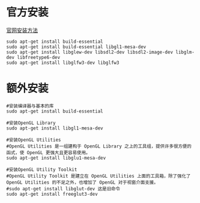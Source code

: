# 官方安装

 [官网安装方法](https://en.wikibooks.org/wiki/OpenGL_Programming/Installation/Linux)

```shell
sudo apt-get install build-essential
sudo apt-get install build-essential libgl1-mesa-dev
sudo apt-get install libglew-dev libsdl2-dev libsdl2-image-dev libglm-dev libfreetype6-dev
sudo apt-get install libglfw3-dev libglfw3
```

# 额外安装

```shell
#安装编译器与基本的库
sudo apt-get install build-essential

#安装OpenGL Library
sudo apt-get install libgl1-mesa-dev

#安装OpenGL Utilities
#OpenGL Utilities 是一组建构于 OpenGL Library 之上的工具组，提供许多很方便的函式，使 OpenGL 更强大且更容易使用。
sudo apt-get install libglu1-mesa-dev

#安装OpenGL Utility Toolkit
#OpenGL Utility Toolkit 是建立在 OpenGL Utilities 上面的工具箱，除了强化了 OpenGL Utilities 的不足之外，也增加了 OpenGL 对于视窗介面支援。
#sudo apt-get install libglut-dev 这是旧命令
sudo apt-get install freeglut3-dev
```
